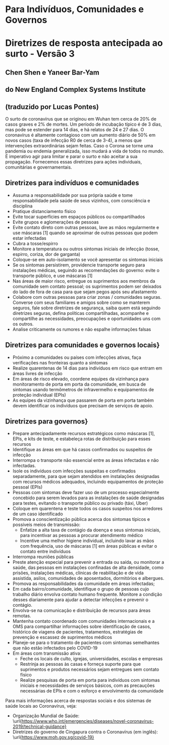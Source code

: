 # Para Indivíduos, Comunidades e Governos
# Diretrizes de resposta antecipada ao surto - Versão 3
## Chen Shen e Yaneer Bar-Yam
## do New England Complex Systems Institute
## (traduzido por Lucas Pontes)

O surto de coronavírus que se originou em Wuhan tem cerca de 20\% de casos graves e 2\% de mortes. Um período de incubação típico é de 3 dias, mas pode se estender para 14 dias, e há relatos de 24 e 27 dias. O coronavírus é altamente contagioso com um aumento diário de 50\% em novos casos (taxa de infecção R0 de cerca de 3-4), a menos que intervenções extraordinárias sejam feitas. Caso o Corona se torne uma pandemia ou endemia generalizada, isso mudará a vida de todos no mundo. É imperativo agir para limitar e parar o surto e não aceitar a sua propagação. Fornecemos essas diretrizes para ações individuais, comunitárias e governamentais.

## Diretrizes para indivíduos e comunidades
* Assuma a responsabilidade por sua própria saúde e tome responsabilidade pela saúde de seus vizinhos, com consciência e disciplina
* Pratique distanciamento físico
* Evite tocar superfícies em espaços públicos ou compartilhados
* Evite grupos e aglomerações de pessoas
* Evite contato direto com outras pessoas, lave as mãos regularmente e use máscaras [1] quando se aproximar de outras pessoas que podem estar infectadas
* Cubra a tosse/espirro
* Monitore a temperatura ou outros sintomas iniciais de infecção (tosse, espirro, coriza, dor de garganta)
* Coloque-se em auto-isolamento se você apresentar os sintomas iniciais
* Se os sintomas persistirem, providencie transporte seguro para instalações médicas, seguindo as recomendações do governo: evite o transporte público, e use máscaras [1]
* Nas áreas de maior risco, entregue os suprimentos aos membros da comunidade sem contato pessoal; os suprimentos podem ser deixados do lado de fora de casa para que sejam pegos após seu afastamento
* Colabore com outras pessoas para criar zonas / comunidades seguras. Converse com seus familiares e amigos sobre como se manterem seguros, fale sobre diretrizes de segurança, saiba quem está seguindo diretrizes seguras, defina políticas compartilhadas, acompanhe e compartilhe as necessidades, preocupações e oportunidades uns com os outros.
* Analise criticamente os rumores e não espalhe informações falsas

## Diretrizes para comunidades e governos locais}
* Próximo a comunidades ou países com infecções ativas, faça verificações nas fronteiras quanto a sintomas
* Realize quarentenas de 14 dias para indivíduos em risco que entram em áreas livres de infecção
* Em áreas de risco elevado, coordene equipes da vizinhança para monitoramento de porta em porta da comunidade, em busca de sintomas usando termômetros de infravermelho e equipamentos de proteção individual (EPIs)
* As equipes da vizinhança que passarem de porta em porta também devem identificar os indivíduos que precisam de serviços de apoio.

## Diretrizes para governos}
* Prepare antecipadamente recursos estratégicos como máscaras [1], EPIs, e kits de teste, e estabeleça rotas de distribuição para esses recursos
* Identifique as áreas em que há casos confirmados ou suspeitos de infecção
* Interrompa o transporte não essencial entre as áreas infectadas e não infectadas.
* Isole os indivíduos com infecções suspeitas e confirmados separadamente, para que sejam atendidos em instalações designadas com recursos médicos adequados, incluindo equipamentos de proteção pessoal (EPIs)
* Pessoas com sintomas deve fazer uso de um processo especialmente concebido para serem levados para as instalações de saúde designadas para testes, evitando o transporte público ou privado (táxi, Uber)
* Coloque em quarentena e teste todos os casos suspeitos nos arredores de um caso identificado
* Promova a conscientização pública acerca dos sintomas típicos e possíveis meios de transmissão:
  * Enfatize a alta taxa de contágio da doença e seus sintomas iniciais, para incentivar as pessoas a procurar atendimento médico
  * Incentive uma melhor higiene individual, incluindo lavar as mãos com frequência, uso de máscaras [1] em áreas públicas e evitar o contato entre indivíduos
* Interrompa reuniões públicas
* Preste atenção especial para prevenir a entrada ou saída, ou monitorar a saúde, das pessoas em instalações confinadas de alta densidade, como prisões, instalações médicas, clínicas de reabilitação e de vida assistida, asilos, comunidades de aposentados, dormitórios e albergues.
* Promova as responsabilidades da comunidade em áreas infectadas;
* Em cada bairro/comunidade, identifique o grupo de pessoas cujo trabalho diário envolva contato humano frequente. Monitore a condição desses diariamente para ajudar a detectar infecções e prevenir o contágio.
* Envolva-se na comunicação e distribuição de recursos para áreas remotas.
* Mantenha contato coordenado com comunidades internacionais e a OMS para compartilhar informações sobre identificação de casos, histórico de viagens de pacientes, tratamentos, estratégias de prevenção e escassez de suprimentos médicos
* Planeje-se para o tratamento de pacientes com sintomas semelhantes que não estão infectados pelo COVID-19
* Em áreas com transmissão ativa:
  * Feche os locais de culto, igrejas, universidades, escolas e empresas
  * Restrinja as pessoas às casas e forneça suporte para que suprimentos e produtos necessários sejam entregues sem contato físico
  * Realize pesquisas de porta em porta para indivíduos com sintomas iniciais e necessidades de serviços básicos, com as precauções necessárias de EPIs e com o esforço e envolvimento da comunidade
  
Para mais informações acerca de respostas sociais e dos sistemas de saúde locais ao Coronavírus, veja:

* Organização Mundial de Saúde: \url{https://www.who.int/emergencies/diseases/novel-coronavirus-2019/technical-guidance}
* Diretrizes do governo de Cingapura contra o Coronavírus (em inglês): \url{https://www.moh.gov.sg/covid-19}

